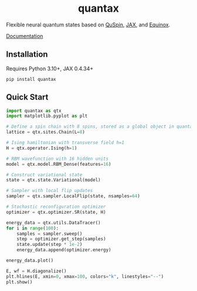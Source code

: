 <h1 align='center'>quantax</h1>

Flexible neural quantum states based on [QuSpin](https://github.com/QuSpin/QuSpin/tree/dev_0.3.8), [JAX](https://github.com/google/jax), and [Equinox](https://github.com/patrick-kidger/equinox).

[Documentation](https://chenao-phys.github.io/quantax)


## Installation

Requires Python 3.10+, JAX 0.4.34+

```
pip install quantax
```


## Quick Start

```python
import quantax as qtx
import matplotlib.pyplot as plt

# Define a spin chain with 8 spins, stored as a global object in quantax
lattice = qtx.sites.Chain(L=8)

# Ising hamiltonian with transverse field h=1
H = qtx.operator.Ising(h=1)

# RBM wavefunction with 16 hidden units
model = qtx.model.RBM_Dense(features=16)

# Construct variational state
state = qtx.state.Variational(model)

# Sampler with local flip updates
sampler = qtx.sampler.LocalFlip(state, nsamples=64)

# Stochastic reconfiguration optimizer
optimizer = qtx.optimizer.SR(state, H)

energy_data = qtx.utils.DataTracer()
for i in range(100):
    samples = sampler.sweep()
    step = optimizer.get_step(samples)
    state.update(step * 1e-2)
    energy_data.append(optimizer.energy)

energy_data.plot()

E, wf = H.diagonalize()
plt.hlines(E, xmin=0, xmax=100, colors="k", linestyles="--")
plt.show()
```
